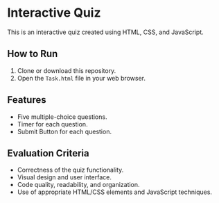 # Interactive Quiz

This is an interactive quiz created using HTML, CSS, and JavaScript.

## How to Run

1. Clone or download this repository.
2. Open the `Task.html` file in your web browser.

## Features

- Five multiple-choice questions.
- Timer for each question.
- Submit Button for each question.


## Evaluation Criteria

- Correctness of the quiz functionality.
- Visual design and user interface.
- Code quality, readability, and organization.
- Use of appropriate HTML/CSS elements and JavaScript techniques.



